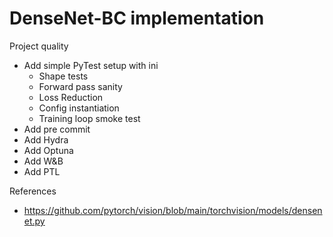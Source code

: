 # DenseNet-BC implementation
Project quality
- Add simple PyTest setup with ini
    - Shape tests
    - Forward pass sanity
    - Loss Reduction
    - Config instantiation
    - Training loop smoke test
- Add pre commit
- Add Hydra
- Add Optuna
- Add W&B
- Add PTL


References
- https://github.com/pytorch/vision/blob/main/torchvision/models/densenet.py
